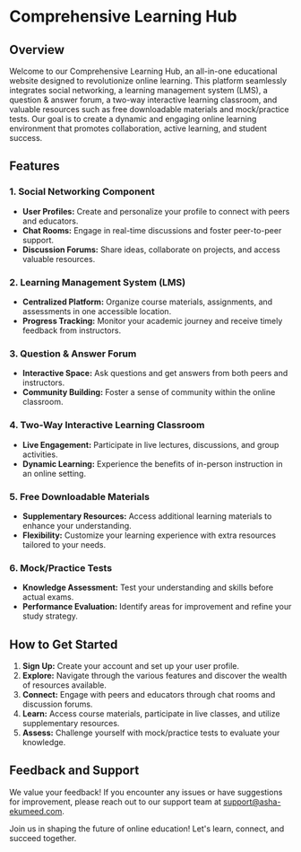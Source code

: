 # Comprehensive Learning Hub

## Overview

Welcome to our Comprehensive Learning Hub, an all-in-one educational website designed to revolutionize online learning. This platform seamlessly integrates social networking, a learning management system (LMS), a question & answer forum, a two-way interactive learning classroom, and valuable resources such as free downloadable materials and mock/practice tests. Our goal is to create a dynamic and engaging online learning environment that promotes collaboration, active learning, and student success.

## Features

### 1. **Social Networking Component**
   - **User Profiles:** Create and personalize your profile to connect with peers and educators.
   - **Chat Rooms:** Engage in real-time discussions and foster peer-to-peer support.
   - **Discussion Forums:** Share ideas, collaborate on projects, and access valuable resources.

### 2. **Learning Management System (LMS)**
   - **Centralized Platform:** Organize course materials, assignments, and assessments in one accessible location.
   - **Progress Tracking:** Monitor your academic journey and receive timely feedback from instructors.

### 3. **Question & Answer Forum**
   - **Interactive Space:** Ask questions and get answers from both peers and instructors.
   - **Community Building:** Foster a sense of community within the online classroom.

### 4. **Two-Way Interactive Learning Classroom**
   - **Live Engagement:** Participate in live lectures, discussions, and group activities.
   - **Dynamic Learning:** Experience the benefits of in-person instruction in an online setting.

### 5. **Free Downloadable Materials**
   - **Supplementary Resources:** Access additional learning materials to enhance your understanding.
   - **Flexibility:** Customize your learning experience with extra resources tailored to your needs.

### 6. **Mock/Practice Tests**
   - **Knowledge Assessment:** Test your understanding and skills before actual exams.
   - **Performance Evaluation:** Identify areas for improvement and refine your study strategy.

## How to Get Started

1. **Sign Up:** Create your account and set up your user profile.
2. **Explore:** Navigate through the various features and discover the wealth of resources available.
3. **Connect:** Engage with peers and educators through chat rooms and discussion forums.
4. **Learn:** Access course materials, participate in live classes, and utilize supplementary resources.
5. **Assess:** Challenge yourself with mock/practice tests to evaluate your knowledge.

## Feedback and Support

We value your feedback! If you encounter any issues or have suggestions for improvement, please reach out to our support team at support@asha-ekumeed.com.

Join us in shaping the future of online education! Let's learn, connect, and succeed together.

